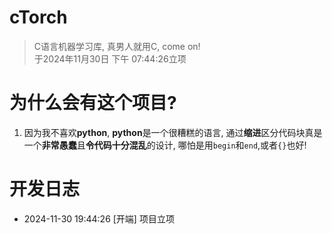 <!--
 * @Author: xixi_
 * @Date: 2025-08-13 02:15:22
 * @LastEditors: xixi_
 * @LastEditTime: 2025-08-20 17:21:53
 * @FilePath: /cTorch/README.md
 * Copyright (c) 2020-2025 by xixi_ , All Rights Reserved.
-->

# cTorch
> C语言机器学习库, 真男人就用C, come on! <br/>
> 于2024年11月30日 下午 07∶44∶26立项  <br/>

# 为什么会有这个项目? 
1. 因为我不喜欢**python**, **python**是一个很糟糕的语言, 通过**缩进**区分代码块真是一个**非常愚蠢**且**令代码十分混乱**的设计, 哪怕是用`begin`和`end`,或者`{}`也好!

# 开发日志
- 2024-11-30 19:44:26 [开端] 项目立项